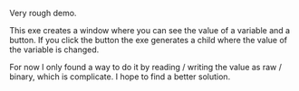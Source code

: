 Very rough demo.

This exe creates a window where you can see the value of a variable and a button. If you click the button the exe generates a child where the value of the variable is changed.

For now I only found a way to do it by reading / writing the value as raw / binary, which is complicate. I hope to find a better solution.
